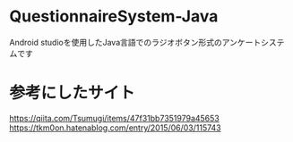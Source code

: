 # QuestionnaireSystem-Java

Android studioを使用したJava言語でのラジオボタン形式のアンケートシステムです

# 参考にしたサイト
https://qiita.com/Tsumugi/items/47f31bb7351979a45653
https://tkm0on.hatenablog.com/entry/2015/06/03/115743
